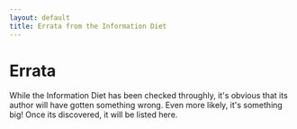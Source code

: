 ```yaml
---
layout: default
title: Errata from the Information Diet
---
```

# Errata
While the Information Diet has been checked throughly, it's obvious that its author will have gotten something wrong. Even more likely, it's something big! Once its discovered, it will be listed here.